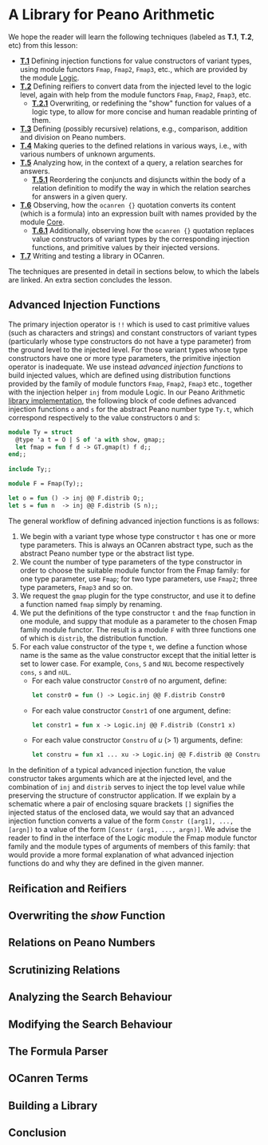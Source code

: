 # A Library for Peano Arithmetic


We hope the reader will learn the following techniques (labeled as **T.1**, **T.2**, etc) from this lesson:
- [**T.1**](#advanced-injection-functions) Defining injection functions for value constructors of  variant types, using module functors
  `Fmap`, `Fmap2`, `Fmap3`, etc., which are provided by the module [Logic](../../Installation/ocanren/src/core/Logic.mli).
- [**T.2**](#reification-and-reifiers) Defining reifiers to convert data from the injected level to the logic level,
  again with help from the module functors  `Fmap`, `Fmap2`, `Fmap3`, etc.
  - [**T.2.1**](#overwriting-the-show-function) Overwriting, or redefining the "show" function for values of a logic type,
    to allow for more concise and human readable printing of them.
- [**T.3**](#relations-on-peano-numbers) Defining (possibly recursive) relations, e.g.,  comparison, addition and division on Peano numbers.
- [**T.4**](#scrutinizing-relations) Making queries to the defined relations in various ways, i.e., with various numbers
  of unknown arguments. 
- [**T.5**](#analyzing-the-search-behaviour) Analyzing how, in the context of a query, a relation searches for answers.
  - [**T.5.1**](#modifying-the-search-behaviour) Reordering the conjuncts and disjuncts within the body of a relation definition
    to modify the way in which the relation searches for answers in a given query.
- [**T.6**](#the-formula-parser) Observing, how the `ocanren {}` quotation converts its content (which is a formula) into
  an expression built with names  provided by the module [Core](../../Installation/ocanren/src/core/Core.mli).
     - [**T.6.1**](#ocanren-terms) Additionally, observing how the `ocanren {}` quotation replaces  value constructors
     of variant types by the corresponding injection functions, and primitive values by their
     injected versions.
- [**T.7**](#building-a-library) Writing and testing a library in OCanren.

The techniques are presented in detail in sections below, to which the labels are linked.
An extra section concludes the lesson. 

## Advanced Injection Functions

The primary injection operator is `!!` which is used to cast primitive values (such as characters and strings)
and constant constructors of variant types (particularly whose type constructors do not have a type parameter)
from the ground level to the injected level. For those variant types  whose type constructors have
one or more type parameters, the primitive injection operator is inadequate. We use instead _advanced injection
functions_ to build injected values,  which are defined using distribution functions provided
by the family of module functors `Fmap`, `Fmap2`, `Fmap3` etc., together with the injection helper `inj` from
module Logic. In our Peano Arithmetic [library implementation](peano.ml), the following block of code defines advanced injection
functions `o` and `s` for the abstract Peano number type `Ty.t`, which correspond respectively to the value constructors `O` and `S`:
```ocaml
module Ty = struct
  @type 'a t = O | S of 'a with show, gmap;;
  let fmap = fun f d -> GT.gmap(t) f d;;
end;;
  
include Ty;;

module F = Fmap(Ty);;

let o = fun () -> inj @@ F.distrib O;;
let s = fun n  -> inj @@ F.distrib (S n);;
```
The general workflow of defining advanced injection functions is as follows:  

1. We begin with a variant type whose type constructor `t` has one or more type parameters. This is always an
  OCanren abstract type, such as the abstract Peano number type or the abstract list type.
1. We count the number of type parameters of the type constructor in order to choose the suitable module functor
  from the Fmap family: for one type parameter, use `Fmap`; for two type parameters, use `Fmap2`; three type parameters, `Fmap3`
   and so on.
1. We request the `gmap` plugin for the type constructor, and use it to define a function named `fmap` simply by renaming.
1. We put the definitions of the type constructor `t` and the `fmap` function in one module, and suppy that module as
   a parameter to the chosen Fmap family module functor. The result is a module `F` with three functions one of which
   is `distrib`, the distribution function.
1. For each value constructor of the type `t`, we define a function whose name is the same as the value constructor except
   that the initial letter is set to lower case. For example, `Cons`, `S` and `NUL` become respectively `cons`, `s` and `nUL`.
   - For each value constructor `Constr0` of no argument, define:
     ```ocaml
     let constr0 = fun () -> Logic.inj @@ F.distrib Constr0
     ```
   - For each value constructor `Constr1` of one argument, define:
     ```ocaml
     let constr1 = fun x -> Logic.inj @@ F.distrib (Constr1 x)
     ```
   - For each value constructor `Constru` of _u_ (> 1) arguments, define:
     ```ocaml
     let constru = fun x1 ... xu -> Logic.inj @@ F.distrib @@ Constru (x1, ..., xu)
     ```
In the definition of a typical advanced injection function, the value constructor takes arguments which are at the injected level, and the combination
of `inj` and `distrib` serves to inject the top level value while preserving the structure of constructor application. If we explain by a schematic
where a pair of enclosing square brackets `[]` signifies the injected status of the enclosed data, we would say that an advanced injection
function converts a value of the form  `Constr ([arg1], ..., [argn])` to a value of the form `[Constr (arg1, ..., argn)]`.  We advise the reader
to find in the interface of the Logic module the Fmap module functor family
and the module types of arguments of members of this family: that would provide a more formal explanation of what advanced injection functions do and
why they are defined in the given manner.

## Reification and Reifiers

## Overwriting the _show_ Function

## Relations on Peano Numbers

## Scrutinizing Relations

## Analyzing the Search Behaviour

## Modifying the Search Behaviour

## The Formula Parser

## OCanren Terms

## Building a Library

## Conclusion